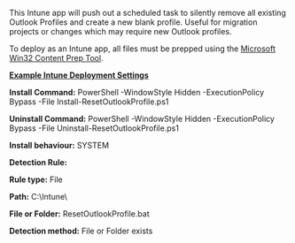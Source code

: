 This Intune app will push out a scheduled task to silently remove all existing Outlook Profiles and create a new blank profile. Useful for migration projects or changes which may require new Outlook profiles.

To deploy as an Intune app, all files must be prepped using the [Microsoft Win32 Content Prep Tool](https://github.com/Microsoft/Microsoft-Win32-Content-Prep-Tool).

<ins>**Example Intune Deployment Settings**<ins>

**Install Command:** PowerShell -WindowStyle Hidden -ExecutionPolicy Bypass -File Install-ResetOutlookProfile.ps1

**Uninstall Command:** PowerShell -WindowStyle Hidden -ExecutionPolicy Bypass -File Uninstall-ResetOutlookProfile.ps1

**Install behaviour:** SYSTEM

**Detection Rule:**

**Rule type:** File

**Path:** C:\Intune\

**File or Folder:** ResetOutlookProfile.bat

**Detection method:** File or Folder exists
